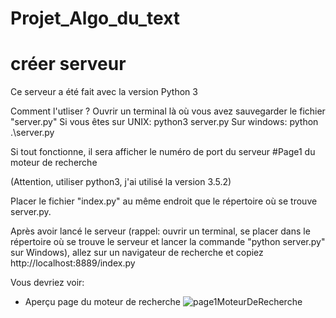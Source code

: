 # Projet_Algo_du_text

<h1> créer serveur</h1>
Ce serveur a été fait avec la version Python 3

Comment l'utliser ?
Ouvrir un terminal là où vous avez sauvegarder le fichier "server.py"
Si vous êtes sur UNIX: python3 server.py
Sur windows: python .\server.py

Si tout fonctionne, il sera afficher le numéro de port du serveur
#Page1 du moteur de recherche

(Attention, utiliser python3, j'ai utilisé la version 3.5.2)

Placer le fichier "index.py" au même endroit que le répertoire où se trouve server.py.

Après avoir lancé le serveur (rappel: ouvrir un terminal, se placer dans le répertoire où se trouve le serveur et lancer la commande "python server.py" sur Windows), allez sur un navigateur de recherche et copiez http://localhost:8889/index.py

Vous devriez voir:

- Aperçu page du moteur de recherche
![page1MoteurDeRecherche](https://github.com/laklam/Projet_Algo_du_texte/blob/Faiza/Page1MoteurDeRecherche.PNG)
